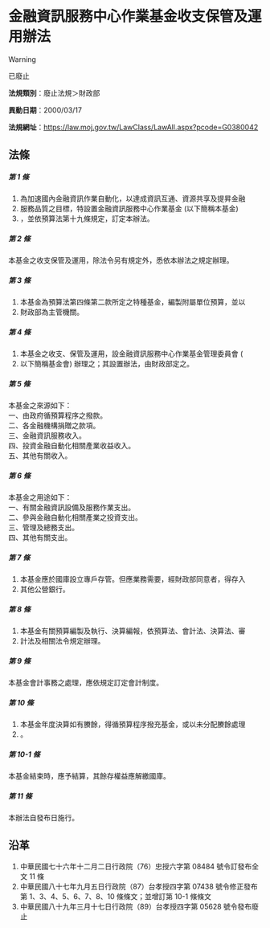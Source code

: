 # 金融資訊服務中心作業基金收支保管及運用辦法


> [!WARNING]
> 已廢止


**法規類別**：廢止法規＞財政部

**異動日期**：2000/03/17  

**法規網址**：https://law.moj.gov.tw/LawClass/LawAll.aspx?pcode=G0380042



## 法條
##### 第 1 條
1. 為加速國內金融資訊作業自動化，以達成資訊互通、資源共享及提昇金融
1. 服務品質之目標，特設置金融資訊服務中心作業基金 (以下簡稱本基金)
1. ，並依預算法第十九條規定，訂定本辦法。

##### 第 2 條
本基金之收支保管及運用，除法令另有規定外，悉依本辦法之規定辦理。

##### 第 3 條
1. 本基金為預算法第四條第二款所定之特種基金，編製附屬單位預算，並以
1. 財政部為主管機關。

##### 第 4 條
1. 本基金之收支、保管及運用，設金融資訊服務中心作業基金管理委員會 (
1. 以下簡稱基金會) 辦理之；其設置辦法，由財政部定之。

##### 第 5 條
本基金之來源如下：  
一、由政府循預算程序之撥款。  
二、各金融機構捐贈之款項。  
三、金融資訊服務收入。  
四、投資金融自動化相關產業收益收入。  
五、其他有關收入。

##### 第 6 條
本基金之用途如下：  
一、有關金融資訊設備及服務作業支出。  
二、參與金融自動化相關產業之投資支出。  
三、管理及總務支出。  
四、其他有關支出。

##### 第 7 條
1. 本基金應於國庫設立專戶存管。但應業務需要，經財政部同意者，得存入
1. 其他公營銀行。

##### 第 8 條
1. 本基金有關預算編製及執行、決算編報，依預算法、會計法、決算法、審
1. 計法及相關法令規定辦理。

##### 第 9 條
本基金會計事務之處理，應依規定訂定會計制度。

##### 第 10 條
1. 本基金年度決算如有賸餘，得循預算程序撥充基金，或以未分配賸餘處理
1. 。

##### 第 10-1 條
本基金結束時，應予結算，其餘存權益應解繳國庫。

##### 第 11 條
本辦法自發布日施行。

## 沿革
1. 中華民國七十六年十二月二日行政院（76）忠授六字第 08484  號令訂發布全文 11 條
1. 中華民國八十七年九月五日行政院（87）台孝授四字第 07438  號令修正發布第 1、3、4、5、6、7、8、10  條條文；並增訂第 10-1 條條文
1. 中華民國八十九年三月十七日行政院（89）台孝授四字第 05628  號令發布廢止
